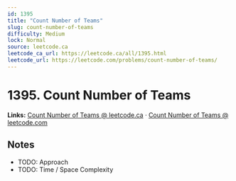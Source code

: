 ```yaml
--- 
id: 1395
title: "Count Number of Teams"
slug: count-number-of-teams
difficulty: Medium
lock: Normal
source: leetcode.ca
leetcode_ca_url: https://leetcode.ca/all/1395.html
leetcode_url: https://leetcode.com/problems/count-number-of-teams/
---
```


# 1395. Count Number of Teams

**Links:** [Count Number of Teams @ leetcode.ca](https://leetcode.ca/all/1395.html) · [Count Number of Teams @ leetcode.com](https://leetcode.com/problems/count-number-of-teams/)

## Notes
- TODO: Approach
- TODO: Time / Space Complexity
